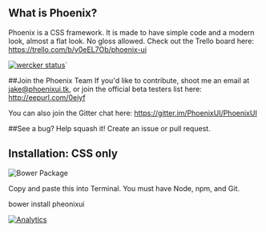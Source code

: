 ## What is Phoenix?

Phoenix is a CSS framework. It is made to have simple code and a modern look, almost a flat look. No gloss allowed.
Check out the Trello board here: https://trello.com/b/y0eEL7Ob/phoenix-ui

[![wercker status](https://app.wercker.com/status/dd7f600b30cf2c3ec563382a6fb5b5ec/m "wercker status")](https://app.wercker.com/project/bykey/dd7f600b30cf2c3ec563382a6fb5b5ec)`

##Join the Phoenix Team
If you'd like to contribute, shoot me an email at jake@phoenixui.tk, or join the official beta testers list here: http://eepurl.com/0eiyf

You can also join the Gitter chat here: https://gitter.im/PhoenixUI/PhoenixUI

##See a bug? Help squash it! Create an issue or pull request.

## Installation: CSS only
![Bower Package](http://img.shields.io/badge/bower%20install-phoenixui-2ecc71.svg?style=flat)

Copy and paste this into Terminal. You must have Node, npm, and Git.

bower install pheonixui

[![Analytics](https://ga-beacon.appspot.com/UA-53505204-2/PhoenixUI/?pixel)](https://github.com/igrigorik/ga-beacon)
